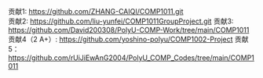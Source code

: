 贡献1: https://github.com/ZHANG-CAIQI/COMP1011.git  
贡献2: https://github.com/liu-yunfei/COMP1011GroupProject.git
贡献3: https://github.com/David200308/PolyU-COMP-Work/tree/main/COMP1011
贡献4（2 A+）: https://github.com/yoshino-polyu/COMP1002-Project
贡献5：https://github.com/rUiJiEwAnG2004/PolyU_COMP_Codes/tree/main/COMP1011
